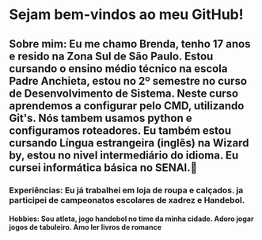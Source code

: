 <h1>Sejam bem-vindos ao meu GitHub!</h1>

<h2>Sobre mim:
Eu me chamo Brenda, tenho 17 anos e resido na Zona Sul de São Paulo. Estou cursando o ensino médio técnico na escola Padre Anchieta, estou no 2º semestre no curso de Desenvolvimento de Sistema. Neste curso aprendemos a configurar pelo CMD, utilizando Git's. Nós tambem usamos python e configuramos roteadores.
Eu também estou cursando Língua estrangeira (inglês) na Wizard by, estou no nivel intermediário do idioma. Eu cursei informática básica no SENAI.🙂</h2>
 
 <h3>Experiências: 
 Eu já trabalhei em loja de roupa e calçados. 
 ja participei de campeonatos escolares de xadrez e Handebol.</h3>

 <h4>Hobbies: 
Sou atleta, jogo handebol no time da minha cidade. 
Adoro jogar jogos de tabuleiro. 
Amo ler livros de romance
